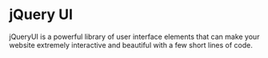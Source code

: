 # jQuery UI
jQueryUI is a powerful library of user interface elements that can make your website extremely interactive and beautiful with a few short lines of code.
